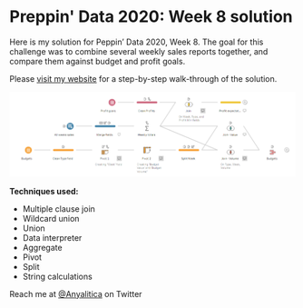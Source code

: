 # Preppin' Data 2020: Week 8 solution

Here is my solution for Peppin’ Data 2020, Week 8. The goal for this challenge was to combine several weekly sales reports together, and compare them against budget and profit goals.

Please [visit my website](https://www.prosvetova.com/blog/2020-02-22-preppindata_2020w8) for a step-by-step walk-through of the solution. 

![Preppin' Data 2020: week 8 solution](PD2020w8_flow.png)

**Techniques used:**

 - Multiple clause join
 - Wildcard union
 - Union
 - Data interpreter
 - Aggregate
 - Pivot
 - Split
 - String calculations


Reach me at [@Anyalitica](https://twitter.com/Anyalitica) on Twitter